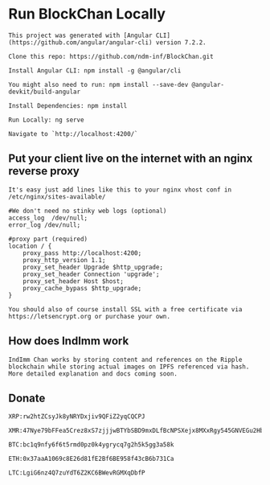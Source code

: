# Run BlockChan Locally

    This project was generated with [Angular CLI](https://github.com/angular/angular-cli) version 7.2.2.

    Clone this repo: https://github.com/ndm-inf/BlockChan.git

    Install Angular CLI: npm install -g @angular/cli
    
    You might also need to run: npm install --save-dev @angular-devkit/build-angular

    Install Dependencies: npm install

    Run Locally: ng serve

    Navigate to `http://localhost:4200/`

## Put your client live on the internet with an nginx reverse proxy
    It's easy just add lines like this to your nginx vhost conf in /etc/nginx/sites-available/
    
    #We don't need no stinky web logs (optional)
    access_log  /dev/null;
    error_log /dev/null;
    
    #proxy part (required)
    location / {
        proxy_pass http://localhost:4200;
        proxy_http_version 1.1;
        proxy_set_header Upgrade $http_upgrade;
        proxy_set_header Connection 'upgrade';
        proxy_set_header Host $host;
        proxy_cache_bypass $http_upgrade;
    }
    
    You should also of course install SSL with a free certificate via https://letsencrypt.org or purchase your own.

## How does IndImm work
    IndImm Chan works by storing content and references on the Ripple blockchain while storing actual images on IPFS referenced via hash. More detailed explanation and docs coming soon.

## Donate

    XRP:rw2htZCsyJk8yNRYDxjiv9QFiZ2yqCQCPJ

    XMR:47Nye79bFFea5Crez8xS7zjjjwBTYbSBD9mxDLfBcNPSXejx8MXxRgy545GNVEGu2HbSTyfJhHfcod9VcXXiZcYw7x3x6se

    BTC:bc1q9nfy6f6t5rmd0pz0k4ygrycq7g2h5k5gg3a58k

    ETH:0x37aaA1069c8E26d81fE2Bf6BE958f43cB6b731Ca

    LTC:LgiG6nz4Q7zuYdT6Z2KC6BWevRGMXqDbfP
